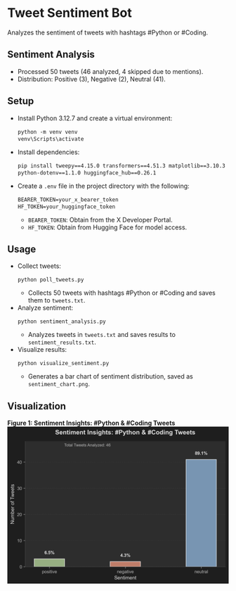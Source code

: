 # Tweet Sentiment Bot

Analyzes the sentiment of tweets with hashtags #Python or #Coding.

## Sentiment Analysis
- Processed 50 tweets (46 analyzed, 4 skipped due to mentions).
- Distribution: Positive (3), Negative (2), Neutral (41).

## Setup
- Install Python 3.12.7 and create a virtual environment:
  ```
  python -m venv venv
  venv\Scripts\activate
  ```
- Install dependencies:
  ```
  pip install tweepy==4.15.0 transformers==4.51.3 matplotlib==3.10.3 python-dotenv==1.1.0 huggingface_hub==0.26.1
  ```
- Create a `.env` file in the project directory with the following:
  ```
  BEARER_TOKEN=your_x_bearer_token
  HF_TOKEN=your_huggingface_token
  ```
  - `BEARER_TOKEN`: Obtain from the X Developer Portal.
  - `HF_TOKEN`: Obtain from Hugging Face for model access.

## Usage
- Collect tweets:
  ```
  python poll_tweets.py
  ```
  - Collects 50 tweets with hashtags #Python or #Coding and saves them to `tweets.txt`.
- Analyze sentiment:
  ```
  python sentiment_analysis.py
  ```
  - Analyzes tweets in `tweets.txt` and saves results to `sentiment_results.txt`.
- Visualize results:
  ```
  python visualize_sentiment.py
  ```
  - Generates a bar chart of sentiment distribution, saved as `sentiment_chart.png`.

## Visualization
**Figure 1: Sentiment Insights: #Python & #Coding Tweets**
![Sentiment Chart](sentiment_chart.png)
